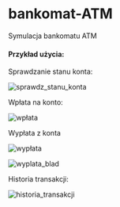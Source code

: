 # bankomat-ATM

Symulacja bankomatu ATM

#### Przykład użycia:

Sprawdzanie stanu konta:

![sprawdz_stanu_konta](https://github.com/pnapierala09/bankomat-ATM/assets/149004259/7f88f980-5b6e-4b89-a42e-65acb740112c)

Wpłata na konto:

![wpłata](https://github.com/pnapierala09/bankomat-ATM/assets/149004259/e7a3f08c-0fa7-44c1-8dc7-8687b5308c00)

Wypłata z konta

![wypłata](https://github.com/pnapierala09/bankomat-ATM/assets/149004259/f167ebad-225d-499a-ada4-bf002b1b1002)

![wyplata_blad](https://github.com/pnapierala09/bankomat-ATM/assets/149004259/b27b4ef4-52cf-446a-b2c3-255c038c7057)

Historia transakcji:

![historia_transakcji](https://github.com/pnapierala09/bankomat-ATM/assets/149004259/ccfca034-b96b-4718-82f0-94c610876349)
